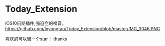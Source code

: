 # Today_Extension

iOS10日期插件,强迫症的福音。
https://github.com/lvyongtao/Today_Extension/blob/master/IMG_3046.PNG

喜欢的可以留一个star！  thanks

